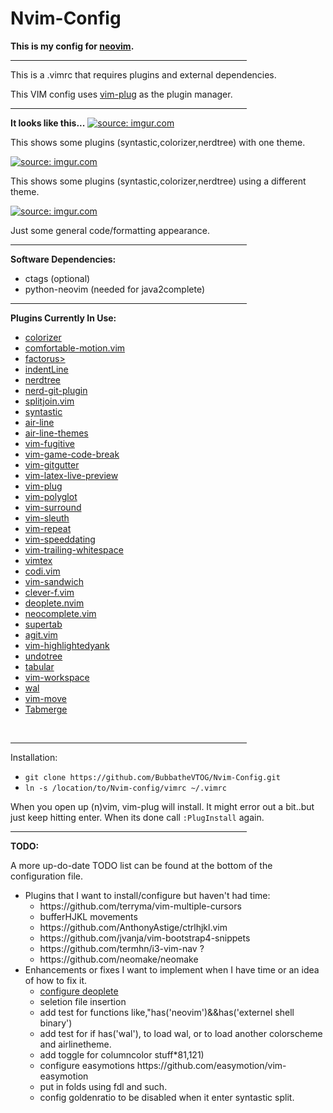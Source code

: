 # Nvim-Config
<strong>This is my config for <a href="https://github.com/neovim/neovim">neovim</a>.</strong>
<hr width="75%" align="center" noshade>
<p>This is a .vimrc that requires plugins and external dependencies.</p>
<p>This VIM config uses <a href=https://github.com/junegunn/vim-plug>vim-plug</a> as the plugin manager.</p>
<hr width="75%" align="center" noshade>
<strong>It looks like this...</strong>
<a href="http://imgur.com/iiRj5dB"><img src="http://i.imgur.com/iiRj5dB.png" title="source: imgur.com" /></a>
<p>This shows some plugins (syntastic,colorizer,nerdtree) with one theme.</p>
<a href="http://imgur.com/NGTbJH6"><img src="http://i.imgur.com/NGTbJH6.png" title="source: imgur.com" /></a>
<p>This shows some plugins (syntastic,colorizer,nerdtree) using a different theme.</p>
<a href="http://imgur.com/X9Sap29"><img src="http://i.imgur.com/X9Sap29.png" title="source: imgur.com" /></a>
<p>Just some general code/formatting appearance.</p>
<hr width="75%" align="center" noshade>
<strong>Software Dependencies:</strong>
<ul>
	<li>ctags (optional)
	<li>python-neovim (needed for java2complete)
</ul>
<hr width="75%" align="center">
<strong>Plugins Currently In Use:</strong>
<ul>
	<li><a href=http://github.com/lilydjwg/colorizer>colorizer</a>
	<li><a href=http://github.com/yuttie/comfortable-motion.vim>comfortable-motion.vim</a>
	<li><a href=https://github.com/apalmer1377/factorus>factorus></a>
	<li><a href=http://github.com/Yggdroot/indentLine>indentLine</a>
	<li><a href=http://github.com/scrooloose/nerdtree>nerdtree</a>
	<li><a href=http://github.com/Xuyuanp/nerdtree-git-plugin>nerd-git-plugin</a>
	<li><a href=http://github.com/AndreRadev/splitjoin.vim>splitjoin.vim</a>
	<li><a href=http://github.com/vim-syntastic/syntastic>syntastic</a>
	<li><a href=http://github.com/vim-airline/vim-airline>air-line</a>
	<li><a href=http://github.com/vim-airline/vim-airline-themes>air-line-themes</a>
	<li><a href=http://github.com/tpope/vim-fugitive>vim-fugitive</a>
	<li><a href=http://github.com/johngrib/vim-game-code-break>vim-game-code-break</a>
	<li><a href=http://github.com/airblade/vim-gitgutter>vim-gitgutter</a>
	<li><a href=http://github.com/xuhdev/vim-latex-live-preview>vim-latex-live-preview</a>
	<li><a href=http://github.com/junegunn/vim-plug>vim-plug</a>
	<li><a href=http://github.com/sheerun/vim-plyglot>vim-polyglot</a>
	<li><a href=http://github.com/tpope/vim-surround>vim-surround</a>
	<li><a href=http://github.com/tpope/vim-sleuth>vim-sleuth</a>
	<li><a href=http://github.com/tpope/vim-repeat>vim-repeat</a>
	<li><a href=http://github.com/tpope/vim-speeddating>vim-speeddating</a>
	<li><a href=http://github.com/bronson/vim-trailing-whitespace>vim-trailing-whitespace</a>
	<li><a href=http://github.com/lervag/vimtex>vimtex</a>
	<li><a href=http://github.com/metakirby5/codi.vim'>codi.vim</a>
	<li><a href=http://github.com/mechakann/vim-sandwich>vim-sandwich</a>
	<li><a href=http://github.com/rhysd/clever-f.vim>clever-f.vim</a>
	<li><a href=http://github.com/Shougo/deoplete.nvim>deoplete.nvim</a>
	<li><a href=http://github.com/Shougo/neocomplete.vim>neocomplete.vim</a>
	<li><a href=http://github.com/ervandew/supertab>supertab</a>
	<li><a href=http://github.com/cohama/agit.vim>agit.vim</a>
	<li><a href=http://github.com/machakann/vim-highlightedyank>vim-highlightedyank</a>
	<li><a href=http://github.com/mbbill/undotree>undotree</a>
	<li><a href=https://github.com/godlygeek/tabular>tabular</a>
	<li><a href=https://github.com/thaerkh/vim-workspace>vim-workspace</a>
	<li><a href=https://github.com/dylanaraps/wal>wal</a>
	<li><a href=https://github.com/matze/vim-move>vim-move</a>
	<li><a href=https://github.com/vim-scripts/Tabmerge>Tabmerge</a>
</ul>
<br>
<hr width="75%" align="center" noshade>
<p>Installation:
<ul>
	<li><code>git clone https://github.com/BubbatheVTOG/Nvim-Config.git</code>
	<li><code>ln -s /location/to/Nvim-config/vimrc ~/.vimrc</code>
</ul>
<p>When you open up (n)vim, vim-plug will install. It might error out a bit..but just keep hitting enter. When its done call <code>:PlugInstall</code> again.
<br>
<hr width="75%" align="center" noshade>
<strong>TODO:</strong>
<p>A more up-do-date TODO list can be found at the bottom of the configuration file.
<ul>
	<li>Plugins that I want to install/configure but haven't had time:
	<ul>
		<li>https://github.com/terryma/vim-multiple-cursors
		<li>bufferHJKL movements
		<li>https://github.com/AnthonyAstige/ctrlhjkl.vim
		<li>https://github.com/jvanja/vim-bootstrap4-snippets
		<li>https://github.com/termhn/i3-vim-nav ?
		<li>https://github.com/neomake/neomake
	</ul>
	<li>Enhancements or fixes I want to implement when I have time or an idea of how to fix it.
	<ul>
		<li><u>configure deoplete</u>
		<li>seletion file insertion
		<li>add test for functions like,"has('neovim')&&has('externel shell binary')
		<li>add test for if has('wal'), to load wal, or to load another colorscheme and airlinetheme.
		<li>add toggle for columncolor stuff*81,121)
		<li>configure easymotions https://github.com/easymotion/vim-easymotion
		<li>put in folds using fdl and such.
		<li>config goldenratio to be disabled when it enter syntastic split.
	</ul>
</ul>

